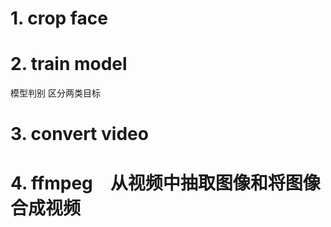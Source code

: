 <!--
 * @Description: 
 * @Author: 
 * @Date: 2022-06-21 13:57:43
 * @LastEditTime: 2022-06-21 14:16:49
 * @LastEditors: taisanai
-->
# 1. crop face
# 2. train model

模型判别 区分两类目标
# 3. convert video

# 4. ffmpeg　从视频中抽取图像和将图像合成视频
